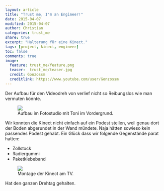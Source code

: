 ```yaml
---
layout: article
title: "Trust me, I'm an Engineer!"
date: 2015-04-07
modified: 2015-04-07
author: Christian
categories: trust_me
share: true
excerpt: "Halterung für eine Kinect."
tags: [project, kinect, engineer]
toc: false
comments: true
image:
  feature: trust_me/feature.png
  teaser:  trust_me/teaser.jpg
  credit: Gonzossm
  creditlink: https://www.youtube.com/user/Gonzossm
---
```


Der Aufbau für den Videodreh von verlief nicht so Reibungslos wie man vermuten könnte.

<figure>
	<img src="{{ site.url }}/images/trust_me/kinect/fotostudio.jpg" />
	<figcaption>
		Aufbau im Fotostudio mit Toni im Vordergrund.
	</figcaption>
</figure>

Wir konnten die Kinect nicht einfach auf ein Podest stellen, weil genau dort der Boden abgerundet in der Wand mündete. 
Naja hätten sowieso kein passendes Podest gehabt. Ein Glück dass wir folgende Gegenstände parat hatten:

* Zollstock
* Radiergummi
* Paketklebeband

<figure>
	<img src="{{ site.url }}/images/trust_me/kinect/kinect_trust.jpg" />
	<figcaption>
		Montage der Kinect am TV.
	</figcaption>
</figure>

Hat den ganzen Drehtag gehalten.

